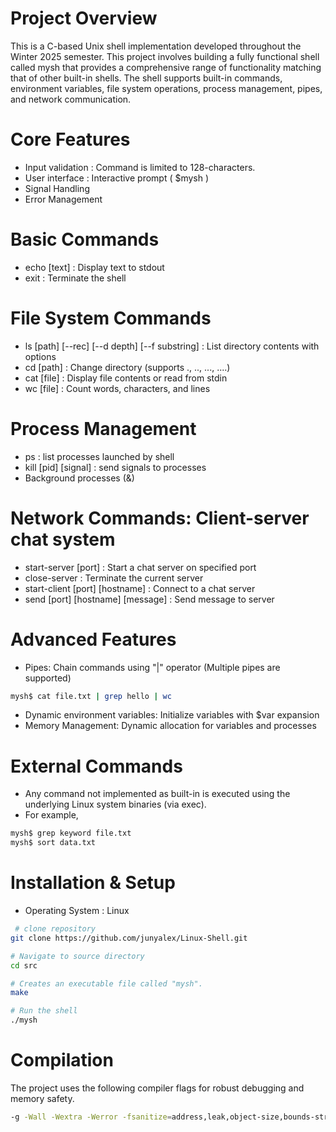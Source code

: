 # Project Overview 
This is a C-based Unix shell implementation developed throughout the Winter 2025 semester. 
This project involves building a fully functional shell called mysh that provides a comprehensive range of functionality matching that of other built-in shells.
The shell supports built-in commands, environment variables, file system operations, process management, pipes, and network communication.

# Core Features
- Input validation : Command is limited to 128-characters.
- User interface : Interactive prompt ( $mysh )
- Signal Handling
- Error Management

# Basic Commands
- echo [text] : Display text to stdout
- exit : Terminate the shell

# File System Commands
- ls [path] [--rec] [--d depth] [--f substring] : List directory contents with options
- cd [path] : Change directory (supports ., .., ..., ....)
- cat [file] : Display file contents or read from stdin
- wc [file] : Count words, characters, and lines

# Process Management
- ps : list processes launched by shell
- kill [pid] [signal] : send signals to processes
- Background processes (&)

# Network Commands: Client-server chat system
- start-server [port] : Start a chat server on specified port
- close-server : Terminate the current server
- start-client [port] [hostname] : Connect to a chat server
- send [port] [hostname] [message] : Send message to server

# Advanced Features
- Pipes: Chain commands using "|" operator (Multiple pipes are supported)
```bash
mysh$ cat file.txt | grep hello | wc
```
- Dynamic environment variables: Initialize variables with $var expansion
- Memory Management: Dynamic allocation for variables and processes

# External Commands 
- Any command not implemented as built-in is executed using the underlying Linux system binaries (via exec).
- For example, 
```bash
mysh$ grep keyword file.txt
mysh$ sort data.txt
```

# Installation & Setup
- Operating System : Linux
```bash
 # clone repository
git clone https://github.com/junyalex/Linux-Shell.git

# Navigate to source directory
cd src

# Creates an executable file called "mysh".
make

# Run the shell
./mysh
```
# Compilation 
The project uses the following compiler flags for robust debugging and memory safety. 
```bash
-g -Wall -Wextra -Werror -fsanitize=address,leak,object-size,bounds-strict,undefined -fsanitize-address-use-after-scope
```

